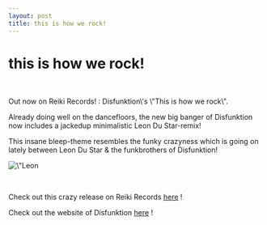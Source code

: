 ```yaml
---
layout: post
title: this is how we rock!
---
```

<h1>this is how we rock!</h1><br><div id=\"content\"><p>Out now on Reiki Records! : Disfunktion\'s \"This is how we rock\".</p><p>Already
doing well on the dancefloors, the new big banger of Disfunktion now
includes a jackedup minimalistic Leon Du Star-remix!</p><p>This insane
bleep-theme resembles the funky crazyness which is going on lately
between Leon Du Star &amp; the funkbrothers of Disfunktion! </p><p><img style=\"width: 258px; height: 117px;\" class=\"img-align-left\" alt=\"Leon Du Star this is how we rock on Reiki Records\" src=\"/img/thisishowwerock.gif\" align=\"left\"><br></p><p><br></p>Check out this crazy release on Reiki Records <a href=\"http://www.reikirecords.nl/\" target=\"_blank\">here</a> !<p>Check out the website of Disfunktion <a href=\"http://www.disfunktion.nl/\" target=\"_blank\">here</a> ! </p></div>


